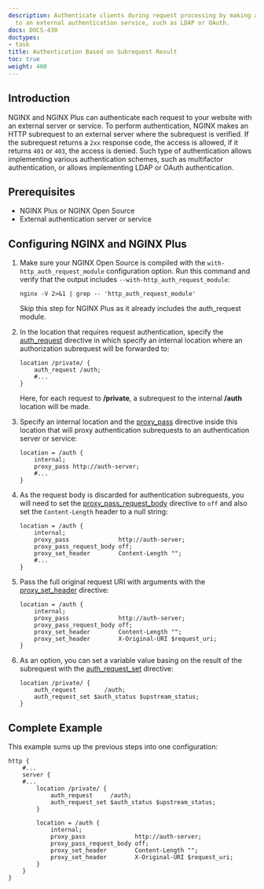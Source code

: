 ```yaml
---
description: Authenticate clients during request processing by making a subrequest
  to an external authentication service, such as LDAP or OAuth.
docs: DOCS-430
doctypes:
- task
title: Authentication Based on Subrequest Result
toc: true
weight: 400
---
```




<span id="intro"></span>
## Introduction

NGINX and NGINX Plus can authenticate each request to your website with an external server or service. To perform authentication, NGINX makes an HTTP subrequest to an external server where the subrequest is verified. If the subrequest returns a `2xx` response code, the access is allowed, if it returns `401` or `403`, the access is denied. Such type of authentication allows implementing various authentication schemes, such as multifactor authentication, or allows implementing LDAP or OAuth authentication.

## Prerequisites

- NGINX Plus or NGINX Open Source
- External authentication server or service

<span id="config"></span>
## Configuring NGINX and NGINX Plus

1. Make sure your NGINX Open Source is compiled with the `with-http_auth_request_module` configuration option. Run this command and verify that  the output includes  <span style="white-space: nowrap;">`--with-http_auth_request_module`</span>:

    ```none
    nginx -V 2>&1 | grep -- 'http_auth_request_module'
    ```

    Skip this step for NGINX Plus as it already includes the auth_request module.
    
2. In the location that requires request authentication, specify the [auth_request](https://nginx.org/en/docs/http/ngx_http_auth_request_module.html#auth_request) directive in which specify an internal location where an authorization subrequest will be forwarded to:

    ```nginx
    location /private/ {
        auth_request /auth;
        #...
    }
    ```

    Here, for each request to **/private**, a subrequest to the internal **/auth** location will be made.

3. Specify an internal location and the [proxy_pass](https://nginx.org/en/docs/http/ngx_http_proxy_module.html#proxy_pass) directive inside this location that will proxy authentication subrequests to an authentication server or service:

    ```nginx
    location = /auth {
        internal;
        proxy_pass http://auth-server;
        #...
    }
    ```

4. As the request body is discarded for authentication subrequests, you will need to set the [proxy_pass_request_body](https://nginx.org/en/docs/http/ngx_http_proxy_module.html#proxy_pass_request_body) directive to `off` and also set the `Content-Length` header to a null string:

    ```nginx
    location = /auth {
        internal;
        proxy_pass              http://auth-server;
        proxy_pass_request_body off;
        proxy_set_header        Content-Length "";
        #...
    }
    ```

5. Pass the full original request URI with arguments with the [proxy_set_header](https://nginx.org/en/docs/http/ngx_http_proxy_module.html#proxy_set_header) directive:

    ```nginx
    location = /auth {
        internal;
        proxy_pass              http://auth-server;
        proxy_pass_request_body off;
        proxy_set_header        Content-Length "";
        proxy_set_header        X-Original-URI $request_uri;
    }
    ```

6. As an option, you can set a variable value basing on the result of the subrequest with the [auth_request_set](https://nginx.org/en/docs/http/ngx_http_auth_request_module.html#auth_request_set) directive:

    ```nginx
    location /private/ {
        auth_request        /auth;
        auth_request_set $auth_status $upstream_status;
    }
    ```

<span id="example"></span>
## Complete Example

This example sums up the previous steps into one configuration:

```nginx
http {
    #...
    server {
    #...
        location /private/ {
            auth_request     /auth;
            auth_request_set $auth_status $upstream_status;
        }

        location = /auth {
            internal;
            proxy_pass              http://auth-server;
            proxy_pass_request_body off;
            proxy_set_header        Content-Length "";
            proxy_set_header        X-Original-URI $request_uri;
        }
    }
}
```
